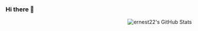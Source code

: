 ### Hi there 👋

<img align="right" src="https://github-readme-stats.vercel.app/api?username=ernest22&count_private=true&hide_rank=false&show_icons=true&theme=blue-green&include_all_commits=true" alt="ernest22's GitHub Stats">
<!--
**ernest22/ernest22** is a ✨ _special_ ✨ repository because its `README.md` (this file) appears on your GitHub profile.

Here are some ideas to get you started:

- 🔭 I’m currently working on ...
- 🌱 I’m currently learning ...
- 👯 I’m looking to collaborate on ...
- 🤔 I’m looking for help with ...
- 💬 Ask me about ...
- 📫 How to reach me: ...
- 😄 Pronouns: ...
- ⚡ Fun fact: ...
-->
